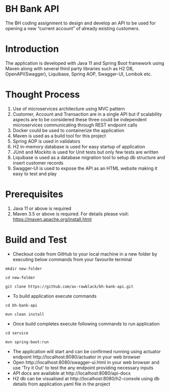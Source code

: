 # BH Bank API 
The BH coding assignment to design and develop an API to be used for opening a new “current account” of already existing customers.
# Introduction
The application is developed with Java 11 and Spring Boot framework using Maven along with several third party libraries such as H2 DB, OpenAPI(Swagger), Liquibase, Spring AOP, Swagger-UI, Lombok etc.

# Thought Process
1. Use of microservices architecture using MVC pattern
2. Customer, Account and Transaction are in a single API but if scalability aspects are to be considered these three could be independent microservices communicating through REST endpoint calls
3. Docker could be used to containerize the application
4. Maven is used as a build tool for this project
5. Spring AOP is used in validators
6. H2 in-memory database is used for easy startup of application
7. JUnit and Mockito is used for Unit tests but only few tests are written
8. Liquibase is used as a database migration tool to setup db structure and insert customer records
9. Swagger-UI is used to expose the API as an HTML website making it easy to test and play  

# Prerequisites
1. Java 11 or above is required
2. Maven 3.5 or above is required. For details please visit: https://maven.apache.org/install.html

# Build and Test
 - Checkout code from GitHub to your local machine in a new folder by executing below commands from your favourite terminal

```mkdir new-folder```

```cd new-folder```

```git clone https://github.com/ax-rawblack/bh-bank-api.git```
 
 - To build application execute commands

```cd bh-bank-api```

```mvn clean install```

 - Once build completes execute following commands to run application

```cd service```

```mvn spring-boot:run```

- The application will start and can be confirmed running using actuator endpoint http://localhost:8080/actuator in your web browser
- Open http://localhost:8080/swagger-ui.html in your web browser and use 'Try it Out' to test the any endpoint providing necessary inputs
- API docs are available at http://localhost:8080/api-docs
- H2 db can be visualised at http://localhost:8080/h2-console using db details from application.yaml file in the project
